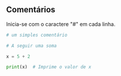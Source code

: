 ## Comentários

Inicia-se com o caractere \"#\" em cada linha.

``` python
# um simples comentário

# A seguir uma soma

x = 5 + 2

print(x)  # Imprime o valor de x
```

